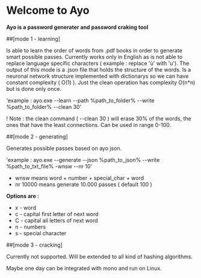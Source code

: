 # Welcome to Ayo

**Ayo is a password generater and password craking tool**


##[mode 1 - learning]

Is able to learn the order of words from .pdf books in order to generate smart possible passes. Currently works only in English as is not able to replace language specific characters ( example : replace 'ù' with 'u'). The output of this mode is a .json file that holds the structure of the words. Is a neuronal network structure implemented with dictionarys so we can have constant complexity ( O(1) ). Just the clean operation has complexity O(n*n) but is done only once.

 'example : ayo.exe --learn --path %path_to_folder% --write %path_to_folder% --clean 30'

! Note : the clean command ( --clean 30 ) will erase 30% of the words, the ones that have the least connections. Can be used in range 0-100.


##[mode 2 - generating]

Generates possible passes based on ayo json. 

 'example : ayo.exe --generate --json %path_to_json% --write %path_to_txt_file% -wnsw --nr 10'

 * wnsw means word + number + special_char + word
 * nr 10000 means generate 10.000 passes ( default 100 )
 
**Options are :** 
 * x - word
 * c - capital first letter of next word
 * C - capital all letters of next word
 * n - numbers
 * s - special character
 

##[mode 3 - cracking]

Currently not supported. Will be extended to all kind of hashing algorithms. 

Maybe one day can be integrated with mono and run on Linux.